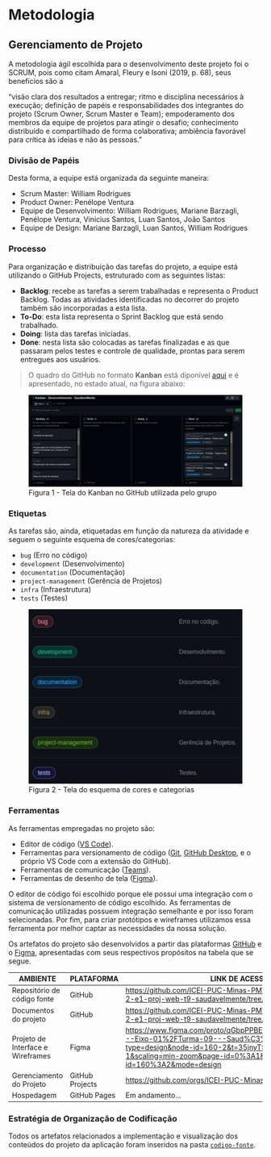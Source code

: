# Metodologia

## Gerenciamento de Projeto

A metodologia ágil escolhida para o desenvolvimento deste projeto foi o SCRUM, pois como citam Amaral, Fleury e Isoni (2019, p. 68), seus benefícios são a

“visão clara dos resultados a entregar; ritmo e disciplina necessários à execução; definição de papéis e responsabilidades dos integrantes do projeto (Scrum Owner, Scrum Master e Team); empoderamento dos membros da equipe de projetos para atingir o desafio; conhecimento distribuído e compartilhado de forma colaborativa; ambiência favorável para crítica às ideias e não às pessoas.”

### Divisão de Papéis

Desta forma, a equipe está organizada da seguinte maneira:

- Scrum Master: William Rodrigues
- Product Owner: Penélope Ventura
- Equipe de Desenvolvimento: William Rodrigues, Mariane Barzagli, Penélope Ventura, Vinicius Santos, Luan Santos, João Santos
- Equipe de Design: Mariane Barzagli, Luan Santos, William Rodrigues

### Processo

Para organização e distribuição das tarefas do projeto, a equipe está utilizando o GitHub Projects, estruturado com as seguintes listas:

- **Backlog**: recebe as tarefas a serem trabalhadas e representa o Product Backlog. Todas as atividades identificadas no decorrer do projeto também são incorporadas a esta lista. 
- **To-Do**: esta lista representa o Sprint Backlog que está sendo trabalhado.
- **Doing**: lista das tarefas iniciadas.
- **Done**: nesta lista são colocadas as tarefas finalizadas e as que passaram pelos testes e controle de qualidade, prontas para serem entregues aos usuários.

> O quadro do GitHub no formato **Kanban** está diponível [aqui](https://github.com/orgs/ICEI-PUC-Minas-PMV-ADS/projects/619) e é apresentado, no estado atual, na figura abaixo:

<figure> 
  <img src="./img/gh-kanban-saudavelmente.png" alt="Tela do Kanban no GitHub utilizada pelo grupo">
  <figcaption>
    Figura 1 - Tela do Kanban no GitHub utilizada pelo grupo
  </figcaption>
</figure> 

### Etiquetas

As tarefas são, ainda, etiquetadas em função da natureza da atividade e seguem o seguinte esquema de cores/categorias:

- `bug` (Erro no código)
- `development` (Desenvolvimento)
- `documentation` (Documentação)
- `project-management` (Gerência de Projetos)
- `infra` (Infraestrutura)
- `tests` (Testes)

<figure> 
  <img src="./img/project-github-tags.jpeg" alt="Imagem contendo os exemplos de etiquetas que serão utilizados no projeto">
  <figcaption>
    Figura 2 - Tela do esquema de cores e categorias
  </figcaption>
</figure> 
  
### Ferramentas

As ferramentas empregadas no projeto são:

- Editor de código ([VS Code](https://code.visualstudio.com/)).
- Ferramentas para versionamento de código ([Git](https://git-scm.com/), [GitHub Desktop](https://desktop.github.com/), e o próprio VS Code com a extensão do GitHub).
- Ferramentas de comunicação ([Teams](https://www.microsoft.com/pt-br/microsoft-teams/log-in)).
- Ferramentas de desenho de tela ([Figma](https://www.figma.com/)).

O editor de código foi escolhido porque ele possui uma integração com o sistema de versionamento de código escolhido. As ferramentas de comunicação utilizadas possuem integração semelhante e por isso foram selecionadas. Por fim, para criar protótipos e wireframes utilizamos essa ferramenta por melhor captar as necessidades da nossa solução.

Os artefatos do projeto são desenvolvidos a partir das plataformas [GitHub](https://github.com/) e o [Figma](https://www.figma.com/), apresentadas com seus respectivos propósitos na tabela que se segue.

| AMBIENTE | PLATAFORMA | LINK DE ACESSO |
| --- | --- | --- |
| Repositório de código fonte | GitHub | https://github.com/ICEI-PUC-Minas-PMV-ADS/pmv-ads-2023-2-e1-proj-web-t9-saudavelmente/tree/main/codigo-fonte |
| Documentos do projeto | GitHub | https://github.com/ICEI-PUC-Minas-PMV-ADS/pmv-ads-2023-2-e1-proj-web-t9-saudavelmente/tree/main/documentos |
| Projeto de Interface e Wireframes | Figma | https://www.figma.com/proto/qGbpPPBEY2diO4EH8Mtg6y/Projeto---Eixo-01%2FTurma-09---Saud%C3%A1velMente?type=design&node-id=160-2&t=35jnyTSFn2OStKPg-1&scaling=min-zoom&page-id=0%3A1&starting-point-node-id=160%3A2&mode=design |
| Gerenciamento do Projeto | GitHub Projects | https://github.com/orgs/ICEI-PUC-Minas-PMV-ADS/projects/619 |
| Hospedagem | GitHub Pages | Em andamento... |

### Estratégia de Organização de Codificação 

Todos os artefatos relacionados a implementação e visualização dos conteúdos do projeto da aplicação foram inseridos na pasta [`codigo-fonte`](../codigo-fonte/).
